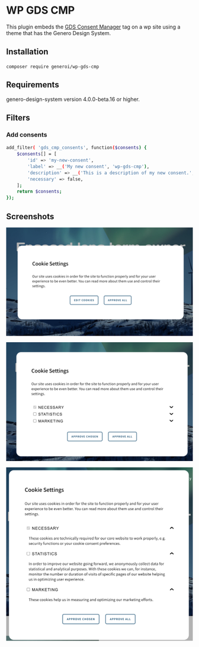 # WP GDS CMP

This plugin embeds the [GDS Consent Manager](https://gds.generogrowth.com/master/?path=/story/complex-components-consentmanager--options) tag on a wp site using a theme that has the Genero Design System.

## Installation
`composer require generoi/wp-gds-cmp`

## Requirements
genero-design-system version 4.0.0-beta.16 or higher.

## Filters
### Add consents
```sh
add_filter( 'gds_cmp_consents', function($consents) {
    $consents[] = [
        'id' => 'my-new-consent',
        'label' => __('My new consent', 'wp-gds-cmp'),
        'description' => __('This is a description of my new consent.', 'wp-gds-cmp'),
        'necessary' => false,
    ];
    return $consents;
});
```

## Screenshots

![Initial screen](assets/screenshot-1.png)

![Edit cookies](assets/screenshot-2.png)

![Details](assets/screenshot-3.png)

